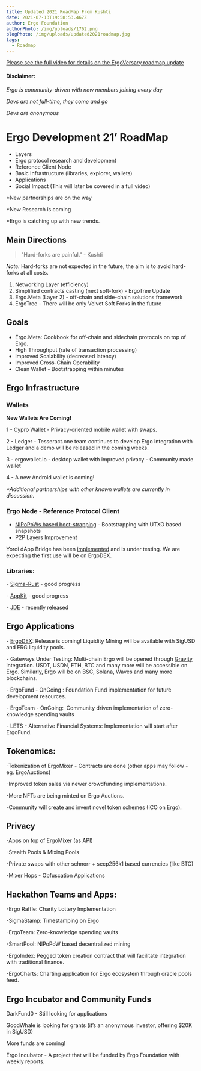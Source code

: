```yaml
---
title: Updated 2021 RoadMap From Kushti
date: 2021-07-13T19:58:53.467Z
author: Ergo Foundation
authorPhoto: /img/uploads/1762.png
blogPhoto: /img/uploads/updated2021roadmap.jpg
tags:
  - Roadmap
---
```

<!--StartFragment-->

[Please see the full video for details on the ErgoVersary roadmap update](https://www.youtube.com/watch?v=QCMpVRVrHqI&t=1s) 

#### Disclaimer:

*Ergo is community-driven with new members joining every day*

*Devs are not full-time, they come and go*

*Devs are anonymous*

# Ergo Development 21’ RoadMap

* Layers
* Ergo protocol research and development
* Reference Client Node
* Basic Infrastructure (libraries, explorer, wallets)
* Applications
* Social Impact (This will later be covered in a full video)

\*New partnerships are on the way

\*New Research is coming

\*Ergo is catching up with new trends.

## Main Directions

> "Hard-forks are painful." - Kushti

*Note:* Hard-forks are not expected in the future, the aim is to avoid hard-forks at all costs.

1. Networking Layer (efficiency)
2. Simplified contracts casting (next soft-fork) - ErgoTree Update
3. Ergo.Meta (Layer 2) - off-chain and side-chain solutions framework
4. ErgoTree - There will be only Velvet Soft Forks in the future

## Goals

* Ergo.Meta: Cookbook for off-chain and sidechain protocols on top of Ergo.
* High Throughput (rate of transaction processing)
* Improved Scalability (decreased latency)
* Improved Cross-Chain Operability
* Clean Wallet - Bootstrapping within minutes

## Ergo Infrastructure

### Wallets

**New Wallets Are Coming!**

1 - Cypro Wallet - Privacy-oriented mobile wallet with swaps.

2 - Ledger - Tesseract.one team continues to develop Ergo integration with Ledger and a demo will be released in the coming weeks. 

3 - ergowallet.io - desktop wallet with improved privacy - Community made wallet

4 - A new Android wallet is coming!

*\*Additional partnerships with other known wallets are currently in discussion.*

### Ergo Node - Reference Protocol Client

* [NIPoPoWs based boot-strapping](https://eprint.iacr.org/2021/623.pdf) - Bootstrapping with UTXO based snapshots
* P2P Layers Improvement

Yoroi dApp Bridge has been [implemented](https://github.com/ergoplatform/eips/pull/23) and is under testing. We are expecting the first use will be on ErgoDEX.

### Libraries:

\- [Sigma-Rust](https://github.com/ergoplatform/sigma-rust) - good progress

\- [AppKit](https://github.com/ergoplatform/ergo-appkit) - good progress

\- [JDE](https://github.com/ergoplatform/ergo-jde) - recently released

## Ergo Applications

\- [ErgoDEX](https://ergodex.io/): Release is coming! Liquidity Mining will be available with SigUSD and ERG liquidity pools.

\- Gateways Under Testing: Multi-chain Ergo will be opened through [Gravity](https://gravity.tech/) integration. USDT, USDN, ETH, BTC and many more will be accessible on Ergo. Similarly, Ergo will be on BSC, Solana, Waves and many more blockchains.

\- ErgoFund - OnGoing : Foundation Fund implementation for future development resources.

\- ErgoTeam - OnGoing:  Community driven implementation of zero-knowledge spending vaults

\- LETS - Alternative Financial Systems: Implementation will start after ErgoFund.

## Tokenomics:

\-Tokenization of ErgoMixer - Contracts are done (other apps may follow -eg. ErgoAuctions)

\-Improved token sales via newer crowdfunding implementations.

\-More NFTs are being minted on Ergo Auctions.

\-Community will create and invent novel token schemes (ICO on Ergo). 

## Privacy

\-Apps on top of ErgoMixer (as API)

\-Stealth Pools & Mixing Pools

\-Private swaps with other schnorr + secp256k1 based currencies (like BTC)

\-Mixer Hops - Obfuscation Applications

## Hackathon Teams and Apps:

\-Ergo Raffle: Charity Lottery Implementation

\-SigmaStamp: Timestamping on Ergo

\-ErgoTeam: Zero-knowledge spending vaults

\-SmartPool: NIPoPoW based decentralized mining

\-ErgoIndex: Pegged token creation contract that will facilitate integration with traditional finance.

\-ErgoCharts: Charting application for Ergo ecosystem through oracle pools feed.

## Ergo Incubator and Community Funds

DarkFund0 - Still looking for applications

GoodWhale is looking for grants (it’s an anonymous investor, offering $20K in SigUSD)

More funds are coming!

Ergo Incubator - A project that will be funded by Ergo Foundation with weekly reports.

<!--EndFragment-->